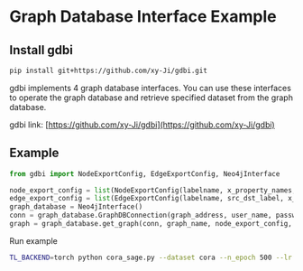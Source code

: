 # Graph Database Interface Example



## Install gdbi
```bash
pip install git+https://github.com/xy-Ji/gdbi.git
```
gdbi implements 4 graph database interfaces. You can use these interfaces to operate the graph database and retrieve specified dataset from the graph database.

gdbi link: [https://github.com/xy-Ji/gdbi](https://github.com/xy-Ji/gdbi)

## Example
```python
from gdbi import NodeExportConfig, EdgeExportConfig, Neo4jInterface

node_export_config = list(NodeExportConfig(labelname, x_property_names, y_property_names))
edge_export_config = list(EdgeExportConfig(labelname, src_dst_label, x_property_names, y_property_names))
graph_database = Neo4jInterface()
conn = graph_database.GraphDBConnection(graph_address, user_name, password)
graph = graph_database.get_graph(conn, graph_name, node_export_config, edge_export_config)
```

Run example
```bash
TL_BACKEND=torch python cora_sage.py --dataset cora --n_epoch 500 --lr 0.005 --hidden_dim 512 --drop_rate 0.8
```